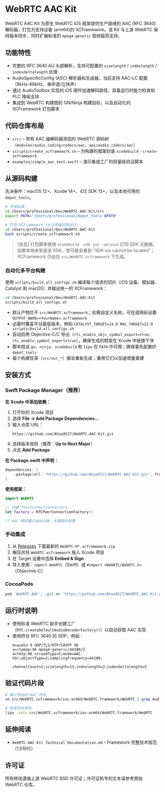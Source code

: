 # WebRTC AAC Kit

WebRTC AAC Kit 为原生 WebRTC iOS 框架提供生产就绪的 AAC (RFC 3640) 解码器，打包为支持设备 (arm64)的 XCFramework。该 Kit 与上游 WebRTC 保持版本同步，同时扩展标准的 `mpeg4-generic` 音频载荷支持。

## 功能特性
- 完整的 RFC 3640 AU 头部解析，支持可配置的 `sizelength` / `indexlength` / `indexdeltalength` 处理
- AudioSpecificConfig (ASC) 解析器和生成器，当前支持 AAC-LC 配置（8kHz–96kHz，单声道/立体声）
- 通过 AudioToolbox 实现的 iOS 硬件加速解码路径，具备运行时能力检查和 PLC 降级支持
- 集成到 WebRTC 构建图的 GN/Ninja 构建目标，以及自动化的 XCFramework 打包脚本

## 代码仓库布局
- `src/` – 带有 AAC 编解码器添加的 WebRTC 源码树（`modules/audio_coding/codecs/aac`、`api/audio_codecs/aac`）
- `scripts/create_xcframework.sh` – 为构建的框架封装 `xcodebuild -create-xcframework`
- `examples/simple_aac_test.swift` – 演示集成工厂的轻量级验证脚本

## 从源码构建
先决条件：macOS 12+、Xcode 14+、iOS SDK 13+，以及本地可用的 `depot_tools`。

```bash
# 环境设置
cd /Users/professional/Dev/WebRTC-AAC-Kit/src
export PATH="/Users/professional/depot_tools:$PATH"

# 打包 XCFramework（从仓库根目录运行）
cd /Users/professional/Dev/WebRTC-AAC-Kit
bash scripts/create_xcframework.sh
```

> [信息] 打包脚本使用 `xcodebuild -sdk ios -version` 打印 SDK 元数据。如果本地未安装该 SDK，您可能会看到 "SDK ios cannot be located"；XCFramework 仍会在 `src/WebRTC.xcframework` 下生成。

### 自动化多平台构建
使用 `scripts/build_all_configs.sh` 编译每个请求的切片（iOS 设备、模拟器、Catalyst 和 macOS）并输出统一的 XCFramework：
```bash
cd /Users/professional/Dev/WebRTC-AAC-Kit
scripts/build_all_configs.sh
```

- 默认产物位于 `src/WebRTC.xcframework`；如需自定义名称，可在调用前设置 `OUTPUT_NAME=<YourName>.xcframework`
- 必要时覆盖平台最低版本，例如 `CATALYST_TARGET=14.0 MAC_TARGET=12.0 scripts/build_all_configs.sh`
- 自动启用 Objective-C/C 导出（`rtc_enable_objc_symbol_export=true`、`rtc_enable_symbol_export=true`），确保生成的框架在 Xcode 中链接干净
- 脚本假设 `gn`、`ninja`、`xcodebuild` 和 `lipo` 在 `PATH` 中可用；确保事先配置好 `depot_tools`
- 每个构建目录（`src/out_*`）都会重新生成；重用它们以加速增量重建

## 安装方式

### Swift Package Manager（推荐）

**在 Xcode 中添加依赖：**

1. 打开你的 Xcode 项目
2. 选择 **File → Add Package Dependencies...**
3. 输入仓库 URL：
   ```
   https://github.com/Ahua9527/WebRTC-AAC-Kit.git
   ```
4. 选择版本规则（推荐：**Up to Next Major**）
5. 点击 **Add Package**

**在 Package.swift 中声明：**

```swift
dependencies: [
    .package(url: "https://github.com/Ahua9527/WebRTC-AAC-Kit.git", from: "M142.0.0")
]
```

**使用框架：**

```swift
import WebRTC

// 创建 PeerConnectionFactory
let factory = RTCPeerConnectionFactory()

// AAC 解码器已自动注册，无需额外配置
```

### 手动集成

1. 从 [Releases](https://github.com/Ahua9527/WebRTC-AAC-Kit/releases) 下载最新的 `WebRTC-M*.xcframework.zip`
2. 解压并将 `WebRTC.xcframework` 拖入 Xcode 项目
3. 在 Target 设置中选择 **Embed & Sign**
4. 导入使用：`import WebRTC`（Swift）或 `#import <WebRTC/WebRTC.h>`（Objective-C）

### CocoaPods

```ruby
pod 'WebRTC-AAC', :git => 'https://github.com/Ahua9527/WebRTC-AAC-Kit.git', :tag => 'M142.0-aac'
```

## 运行时说明
- 使用标准 WebRTC 助手创建工厂（`RTC.createDefaultAudioDecoderFactory()`）以自动获取 AAC 实现
- 使用符合 RFC 3640 的 SDP，例如：
  ```
  m=audio 9 UDP/TLS/RTP/SAVPF 96
  a=rtpmap:96 mpeg4-generic/44100/2
  a=fmtp:96 streamType=5;mode=AAC-hbr;objectType=2;samplingFrequency=44100;
           channelCount=2;sizelength=13;indexlength=3;indexdeltalength=3
  ```

## 验证代码片段
```bash
# 确认导出的 AAC 符号
nm src/WebRTC.xcframework/ios-arm64/WebRTC.framework/WebRTC | grep AudioDecoderAac

# 检查目标架构
lipo -info src/WebRTC.xcframework/ios-arm64/WebRTC.framework/WebRTC
```

## 延伸阅读
- `WebRTC-AAC-Kit Technical Documentation.md` – Framework 完整技术规范（1,510行）

## 许可证
所有修改遵循上游 WebRTC BSD 许可证；许可证和专利文本请参考原始 WebRTC 仓库。
